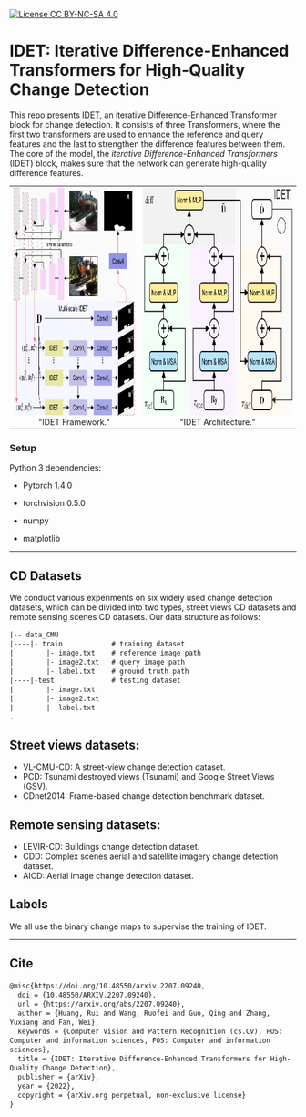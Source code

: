 [![License CC BY-NC-SA 4.0](https://img.shields.io/badge/license-CC4.0-blue.svg)](https://raw.githubusercontent.com/nvlabs/SPADE/master/LICENSE.md)

# IDET: Iterative Difference-Enhanced Transformers for High-Quality Change Detection
This repo presents [IDET](https://arxiv.org/pdf/2207.09240), an iterative Difference-Enhanced Transformer block for change detection. 
It consists of three Transformers, where the first two transformers are used to enhance the reference and query features and the last to strengthen the difference features between them. 
The core of the model, the *iterative Difference-Enhanced Transformers* (IDET) block, 
makes sure that the network can generate high-quality difference features.

<table frame=void>	
	<tr>		   <!--<tr>一行的内容<\tr>，<td>一个格子的内容<\td>-->
    <td><center><img src="img/framework.png"		
                     alt="IDET framework"
                     height="400px"/>
        <br>"IDET Framework."
        </center></td>	
    <td><center><img src="img/IDET.png"
                     alt="IDET architecture"
                     height="400px"/><br>"IDET Architecture."</center></td>
    </tr>
</table>




### Setup

Python 3 dependencies:

* Pytorch 1.4.0

* torchvision 0.5.0

* numpy

* matplotlib

  

---
## CD Datasets

We conduct various experiments on six widely used change detection datasets, which can be divided into two types, street views CD datasets and remote sensing scenes CD datasets. Our data structure as follows:

```
|-- data_CMU 
|----|- train            # training dataset
|        |- image.txt    # reference image path
|        |- image2.txt   # query image path
|        |- label.txt    # ground truth path
|----|-test              # testing dataset
|        |- image.txt
|        |- image2.txt
|        |- label.txt
.
```

## Street views datasets:
- VL-CMU-CD: A street-view change detection dataset.
- PCD:  Tsunami destroyed views (Tsunami) and Google Street Views (GSV). 
- CDnet2014: Frame-based change detection benchmark dataset.

## Remote sensing datasets:
- LEVIR-CD: Buildings change detection dataset.
- CDD:  Complex scenes aerial and satellite imagery change detection dataset. 
- AICD: Aerial image change detection dataset.

## Labels

We all use the binary change maps to supervise the training of IDET. 

---
## Cite


```
@misc{https://doi.org/10.48550/arxiv.2207.09240,
  doi = {10.48550/ARXIV.2207.09240},
  url = {https://arxiv.org/abs/2207.09240},
  author = {Huang, Rui and Wang, Ruofei and Guo, Qing and Zhang, Yuxiang and Fan, Wei},
  keywords = {Computer Vision and Pattern Recognition (cs.CV), FOS: Computer and information sciences, FOS: Computer and information sciences},
  title = {IDET: Iterative Difference-Enhanced Transformers for High-Quality Change Detection},
  publisher = {arXiv},
  year = {2022},
  copyright = {arXiv.org perpetual, non-exclusive license}
}
```